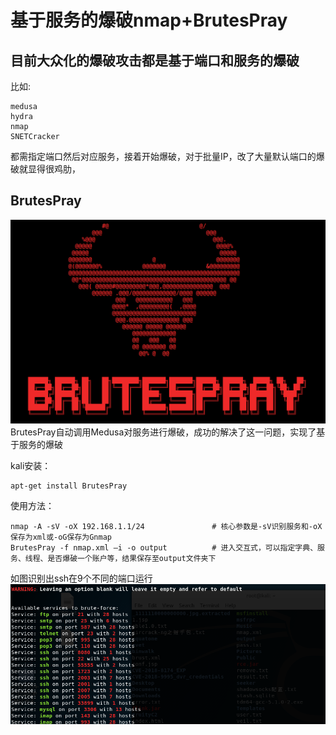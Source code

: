 # 基于服务的爆破nmap+BrutesPray

## 目前大众化的爆破攻击都是基于端口和服务的爆破 ##

比如:
```
medusa
hydra
nmap
SNETCracker
```
都需指定端口然后对应服务，接着开始爆破，对于批量IP，改了大量默认端口的爆破就显得很鸡肋，

## BrutesPray ##
![image](PIC/b.png)
BrutesPray自动调用Medusa对服务进行爆破，成功的解决了这一问题，实现了基于服务的爆破  

kali安装：
```
apt-get install BrutesPray
```
使用方法：
```
nmap -A -sV -oX 192.168.1.1/24               # 核心参数是-sV识别服务和-oX保存为xml或-oG保存为Gnmap
BrutesPray -f nmap.xml –i -o output	         # 进入交互式，可以指定字典、服务、线程、是否爆破一个账户等，结果保存至output文件夹下
```
如图识别出ssh在9个不同的端口运行  
![image](PIC/r.png)